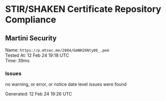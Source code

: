 # STIR/SHAKEN Certificate Repository Compliance

## Martini Security

Name: `https://p.mtsec.me/2884/GmNH26Nty06_.pem`\
Tested At: 12 Feb 24 19:18 UTC\
Time: 39ms

### Issues

no warning, or error, or notice date level issues were found

Generated: 12 Feb 24 19:26 UTC